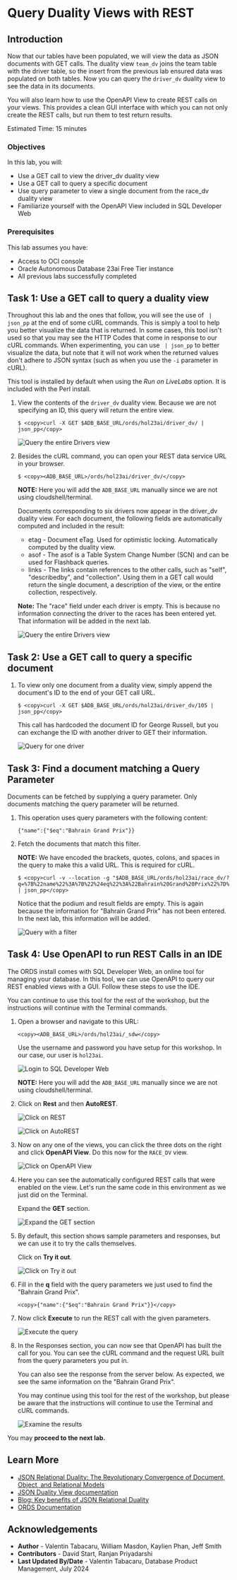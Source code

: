 # Query Duality Views with REST

## Introduction

Now that our tables have been populated, we will view the data as JSON documents with GET calls. The duality view `team_dv` joins the team table with the driver table, so the insert from the previous lab ensured data was populated on both tables. Now you can query the `driver_dv` duality view to see the data in its documents.

You will also learn how to use the OpenAPI View to create REST calls on your views. This provides a clean GUI interface with which you can not only create the REST calls, but run them to test return results. 

Estimated Time: 15 minutes


### Objectives

In this lab, you will:

- Use a GET call to view the driver_dv duality view
- Use a GET call to query a specific document
- Use query parameter to view a single document from the race_dv duality view
- Familiarize yourself with the OpenAPI View included in SQL Developer Web

### Prerequisites

This lab assumes you have:
- Access to OCI console
- Oracle Autonomous Database 23ai Free Tier instance
- All previous labs successfully completed


## Task 1: Use a GET call to query a duality view

Throughout this lab and the ones that follow, you will see the use of ` | json_pp` at the end of some cURL commands. This is simply a tool to help you better visualize the data that is returned. In some cases, this tool isn't used so that you may see the HTTP Codes that come in response to our cURL commands. When experimenting, you can use ` | json_pp` to better visualize the data, but note that it will not work when the returned values don't adhere to JSON syntax (such as when you use the `-i` parameter in cURL). 

This tool is installed by default when using the _Run on LiveLabs_ option. It is included with the Perl install. 

1. View the contents of the `driver_dv` duality view. Because we are not specifying an ID, this query will return the entire view.

    ```
    $ <copy>curl -X GET $ADB_BASE_URL/ords/hol23ai/driver_dv/ | json_pp</copy>
    ```

    ![Query the entire Drivers view](./images/get-drivers.png)

2. Besides the cURL command, you can open your REST data service URL in your browser.

    ```
    $ <copy><ADB_BASE_URL>/ords/hol23ai/driver_dv/</copy>
    ```

    **NOTE:** Here you will add the ```ADB_BASE_URL``` manually since we are not using cloudshell/terminal.

    Documents corresponding to six drivers now appear in the driver_dv duality view. For each document, the following fields are automatically computed and included in the result: 
    - etag - Document eTag. Used for optimistic locking. Automatically computed by the duality view.
    - asof - The asof is a Table System Change Number (SCN) and can be used for Flashback queries. 
    - links - The links contain references to the other calls, such as "self", "describedby", and "collection". Using them in a GET call would return the single document, a description of the view, or the entire collection, respectively.  

    **Note:** The "race" field under each driver is empty. This is because no information connecting the driver to the races has been entered yet. That information will be added in the next lab. 

    ![Query the entire Drivers view](./images/get-drivers-web.png)

## Task 2: Use a GET call to query a specific document

1. To view only one document from a duality view, simply append the document's ID to the end of your GET call URL. 

    ```
    $ <copy>curl -X GET $ADB_BASE_URL/ords/hol23ai/driver_dv/105 | json_pp</copy>
    ```

    This call has hardcoded the document ID for George Russell, but you can exchange the ID with another driver to GET their information. 

    ![Query for one driver](./images/get_george.png)

## Task 3: Find a document matching a Query Parameter

Documents can be fetched by supplying a query parameter. Only documents matching the query parameter will be returned. 

1. This operation uses query parameters with the following content: 

    ```
    {"name":{"$eq":"Bahrain Grand Prix"}}
    ```

2. Fetch the documents that match this filter.

    **NOTE:** We have encoded the brackets, quotes, colons, and spaces in the query to make this a valid URL. This is required for cURL. 

    ```
    $ <copy>curl -v --location -g "$ADB_BASE_URL/ords/hol23ai/race_dv/?q=%7B%22name%22%3A%7B%22%24eq%22%3A%22Bahrain%20Grand%20Prix%22%7D%7D" | json_pp</copy>
    ```

    Notice that the podium and result fields are empty. This is again because the information for "Bahrain Grand Prix" has not been entered. In the next lab, this information will be added. 

    ![Query with a filter](./images/get_bahrain.png)


## Task 4: Use OpenAPI to run REST Calls in an IDE

The ORDS install comes with SQL Developer Web, an online tool for managing your database. In this tool, we can use OpenAPI to query our REST enabled views with a GUI. Follow these steps to use the IDE. 

You can continue to use this tool for the rest of the workshop, but the instructions will continue with the Terminal commands. 

1. Open a browser and navigate to this URL:  

    ```
    <copy><ADB_BASE_URL>/ords/hol23ai/_sdw</copy>
    ```

    Use the username and password you have setup for this workshop. In our case, our user is `hol23ai`. 

    ![Login to SQL Developer Web](./images/hol23ai-sign-in.png)

    **NOTE:** Here you will add the ```ADB_BASE_URL``` manually since we are not using cloudshell/terminal.

2. Click on **Rest** and then **AutoREST**.

    ![Click on REST](./images/click_rest.png)

    ![Click on AutoREST](./images/click_autorest.png)

3. Now on any one of the views, you can click the three dots on the right and click **OpenAPI View**. Do this now for the `RACE_DV` view. 

    ![Click on OpenAPI View](./images/openAPI_view.png)

4. Here you can see the automatically configured REST calls that were enabled on the view. Let's run the same code in this environment as we just did on the Terminal. 

    Expand the **GET** section. 

    ![Expand the GET section](./images/race_openAPI.png)

5. By default, this section shows sample parameters and responses, but we can use it to try the calls themselves. 

    Click on **Try it out**. 

    ![Click on Try it out](./images/race_get.png)

6. Fill in the **q** field with the query parameters we just used to find the "Bahrain Grand Prix".

    ```
    <copy>{"name":{"$eq":"Bahrain Grand Prix"}}</copy>
    ```

7. Now click **Execute** to run the REST call with the given parameters. 

    ![Execute the query](./images/race_query.png)

8. In the Responses section, you can now see that OpenAPI has built the call for you. You can see the cURL command and the request URL built from the query parameters you put in. 

    You can also see the response from the server below. As expected, we see the same information on the "Bahrain Grand Prix".

    You may continue using this tool for the rest of the workshop, but please be aware that the instructions will continue to use the Terminal and cURL commands. 

    ![Examine the results](./images/race_result.png)

You may **proceed to the next lab.**

## Learn More

- [JSON Relational Duality: The Revolutionary Convergence of Document, Object, and Relational Models](https://blogs.oracle.com/database/post/json-relational-duality-app-dev)
- [JSON Duality View documentation](https://docs.oracle.com/en/database/oracle/oracle-database/23/jsnvu/index.html)
- [Blog: Key benefits of JSON Relational Duality](https://blogs.oracle.com/database/post/key-benefits-of-json-relational-duality-experience-it-today-using-oracle-database-23c-free-developer-release)
- [ORDS Documentation](https://docs.oracle.com/en/database/oracle/oracle-rest-data-services/23.1/)

## Acknowledgements

* **Author** - Valentin Tabacaru, William Masdon, Kaylien Phan, Jeff Smith
* **Contributors** -  David Start, Ranjan Priyadarshi
* **Last Updated By/Date** - Valentin Tabacaru, Database Product Management, July 2024
